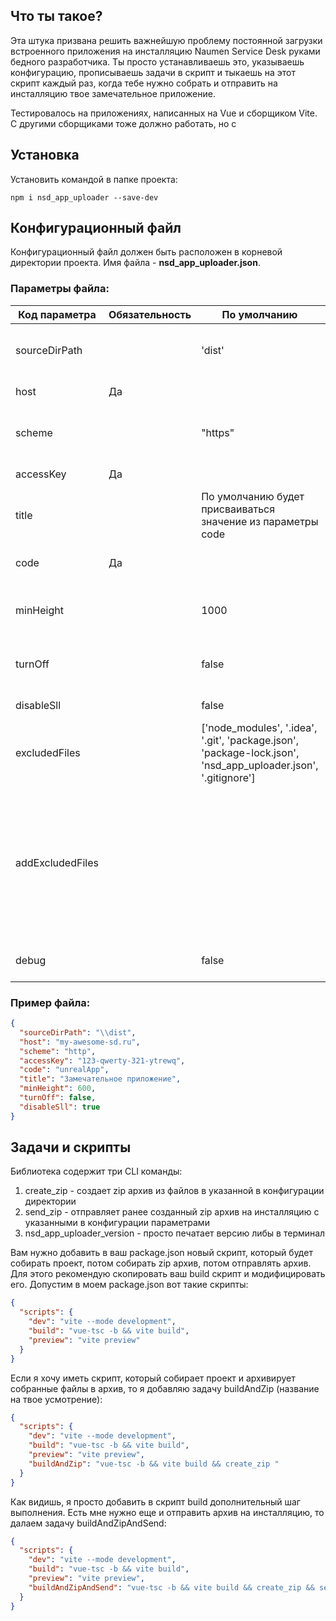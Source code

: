 ## Что ты такое?

Эта штука призвана решить важнейшую проблему постоянной загрузки встроенного приложения на инсталляцию Naumen Service
Desk руками бедного разработчика.
Ты просто устанавливаешь это, указываешь конфигурацию, прописываешь задачи в скрипт и тыкаешь на этот скрипт каждый раз,
когда тебе нужно собрать и отправить на инсталляцию твое замечательное приложение.

Тестировалось на приложениях, написанных на Vue и сборщиком Vite. С другими сборщиками тоже должно работать, но с

## Установка

Установить командой в папке проекта:

```
npm i nsd_app_uploader --save-dev
```

## Конфигурационный файл

Конфигурационный файл должен быть расположен в корневой директории проекта.
Имя файла - **nsd_app_uploader.json**.

### Параметры файла:

| Код параметра    | Обязательность | По умолчанию                                                                                                   | Описание                                                                                                                                |
|------------------|----------------|----------------------------------------------------------------------------------------------------------------|-----------------------------------------------------------------------------------------------------------------------------------------|
| sourceDirPath    |                | 'dist'                                                                                                         | путь до папки, куда сложены собранные файлы проекта                                                                                     |
| host             | Да             |                                                                                                                | хост вашей инсталляции                                                                                                                  |
| scheme           |                | "https"                                                                                                        | схема, используемая при отправке запроса                                                                                                |
| accessKey        | Да             |                                                                                                                | ключ доступа к инсталляции                                                                                                              |
| title            |                | По умолчанию будет присваиваться значение из параметры code                                                    | имя встроенного приложения                                                                                                              |
| code             | Да             |                                                                                                                | код встроенного приложения                                                                                                              |
| minHeight        |                | 1000                                                                                                           | минимальная высота встроенного приложения                                                                                               |
| turnOff          |                | false                                                                                                          | признак включения встроенного приложения                                                                                                |
| disableSll       |                | false                                                                                                          | признак выключения ssl                                                                                                                  |
| excludedFiles    |                | \['node_modules', '.idea', '.git', 'package.json', 'package-lock.json', 'nsd_app_uploader.json', '.gitignore'] | исключаемые из zip файлы                                                                                                                |
| addExcludedFiles |                |                                                                                                                | исключаемые из zip файлы, дополняющие предыдущий параметр. нужен если вам лень переопределять указанные ранее, а хочется лишь дополнить |
| debug            |                | false                                                                                                          | включает отладку, спамит логами                                                                                                         |

### Пример файла:

```json
{
  "sourceDirPath": "\\dist",
  "host": "my-awesome-sd.ru",
  "scheme": "http",
  "accessKey": "123-qwerty-321-ytrewq",
  "code": "unrealApp",
  "title": "Замечательное приложение",
  "minHeight": 600,
  "turnOff": false,
  "disableSll": true
}
```

## Задачи и скрипты

Библиотека содержит три CLI команды:

1. create_zip - создает zip архив из файлов в указанной в конфигурации директории
2. send_zip - отправляет ранее созданный zip архив на инсталляцию с указанными в конфигурации параметрами
3. nsd_app_uploader_version - просто печатает версию либы в терминал

Вам нужно добавить в ваш package.json новый скрипт, который будет собирать проект, потом собирать zip архив, потом
отправлять архив.
Для этого рекомендую скопировать ваш build скрипт и модифицировать его. Допустим в моем package.json вот такие скрипты:

```json
{
  "scripts": {
    "dev": "vite --mode development",
    "build": "vue-tsc -b && vite build",
    "preview": "vite preview"
  }
}
```

Если я хочу иметь скрипт, который собирает проект и архивирует собранные файлы в архив, то я добавляю задачу
buildAndZip (название на твое усмотрение):

```json
{
  "scripts": {
    "dev": "vite --mode development",
    "build": "vue-tsc -b && vite build",
    "preview": "vite preview",
    "buildAndZip": "vue-tsc -b && vite build && create_zip "
  }
}
```

Как видишь, я просто добавить в скрипт build дополнительный шаг выполнения.
Есть мне нужно еще и отправить архив на инсталляцию, то далаем задачу buildAndZipAndSend:

```json
{
  "scripts": {
    "dev": "vite --mode development",
    "build": "vue-tsc -b && vite build",
    "preview": "vite preview",
    "buildAndZipAndSend": "vue-tsc -b && vite build && create_zip && send_zip"
  }
}
```
